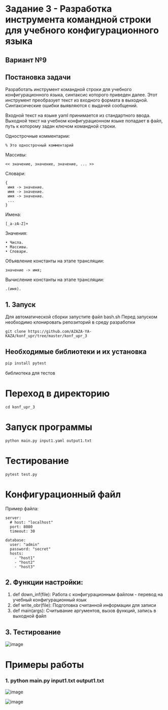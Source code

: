 # Задание 3 - Разработка инструмента командной строки для учебного конфигурационного языка
## Вариант №9
## Постановка задачи
Разработать инструмент командной строки для учебного конфигурационного 
языка, синтаксис которого приведен далее. Этот инструмент преобразует текст из 
входного формата в выходной. Синтаксические ошибки выявляются с выдачей 
сообщений.

Входной текст на языке yaml принимается из стандартного ввода. Выходной 
текст на учебном конфигурационном языке попадает в файл, путь к которому 
задан ключом командной строки.

Однострочные комментарии:
```
% Это однострочный комментарий
```
Массивы:
```
<< значение, значение, значение, ... >>
```
Словари:
```
{
 имя -> значение.
 имя -> значение.
 имя -> значение.
 ...
}
```
Имена:
```
[_a-zA-Z]+
```
Значения:
```
• Числа.
• Массивы.
• Словари.
```
Объявление константы на этапе трансляции:
```
значение -> имя;
```
Вычисление константы на этапе трансляции:
```
.(имя).
```
## 1. Запуск
Для автоматической сборки запустите файл bash.sh
Перед запуском необходимо клонировать репозиторий в среду разработки
```
git clone https://github.com/AZAZA-YA-KAZA/konf_upr/tree/master/konf_upr_3
```
## Необходимые библиотеки и их установка
```Bash
pip install pytest
```
библиотека для тестов
# Переход в директорию
```shell
cd konf_upr_3
```
# Запуск программы
```shell
python main.py input1.yaml output1.txt
```
# Тестирование
```shell
pytest test.py
```
# Конфигурационный файл
Пример файла:
```
server:
  # host: "localhost"
  port: 8080
  timeout: 30

database:
  user: "admin"
  password: "secret"
  hosts:
    - "host1"
    - "host2"
    - "host3"

```
## 2. Функции настройки:
1. def down_inf(file): Работа с конфигурационным файлом - перевод на учебный конфигурационный язык
2. def write_obr(file): Подготовка считанной информации для записи
3. def main(args): Считывание аргументов, вызов функций, запись в выходной файл
## 3. Тестирование
![image](https://github.com/user-attachments/assets/e842523c-9033-4cb7-93d8-afc98c69b88b)
# Примеры работы
### 1. python main.py input1.txt output1.txt
![image](https://github.com/user-attachments/assets/3495e8d3-7155-419c-b0d3-8161fc6c139e)


![image](https://github.com/user-attachments/assets/31bb68c2-af49-4d7e-acb1-74bffcfdbe15)
